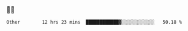 ### 👨‍💻

<!--START_SECTION:waka-->

```text
Other        12 hrs 23 mins  ████████████▓░░░░░░░░░░░░   50.18 %
```

<!--END_SECTION:waka-->
